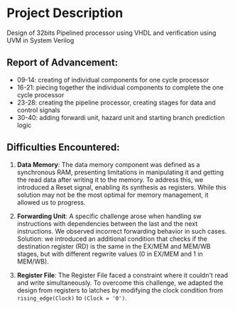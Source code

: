 # Project Description

Design of 32bits Pipelined processor using VHDL and verification using UVM in System Verilog 

## Report of Advancement:

- 09-14: creating of individual components for one cycle processor
- 16-21: piecing together the individual components to complete the one cycle processor
- 23-28: creating the pipeline processor, creating stages for data and control signals
- 30-40: adding forwardi unit, hazard unit and starting branch prediction logic

## Difficulties Encountered:

1. **Data Memory**: The data memory component was defined as a synchronous RAM, presenting limitations in manipulating it and getting the read data after writing it to the memory. To address this, we introduced a Reset signal, enabling its synthesis as registers. While this solution may not be the most optimal for memory management, it allowed us to progress.

2. **Forwarding Unit**: A specific challenge arose when handling sw instructions with dependencies between the last and the next instructions. We observed incorrect forwarding behavior in such cases. Solution: we introduced an additional condition that checks if the destination register (RD) is the same in the EX/MEM and MEM/WB stages, but with different regwrite values (0 in EX/MEM and 1 in MEM/WB).

3. **Register File**: The Register File faced a constraint where it couldn't read and write simultaneously. To overcome this challenge, we adapted the design from registers to latches by modifying the clock condition from `rising_edge(Clock)` to `(Clock = '0')`.
